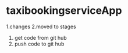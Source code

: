 # taxibookingserviceApp

1.changes
2.moved to stages

1. get code from git hub
2. push code to git hub